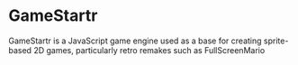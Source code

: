 # GameStartr
GameStartr is a JavaScript game engine used as a base for creating sprite-based 2D games, particularly retro remakes such as FullScreenMario
